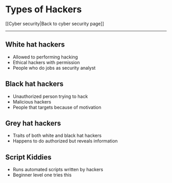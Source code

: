 # Types of Hackers
[[Cyber security|Back to cyber security page]]
 - --
 ## White hat hackers
 - Allowed to performing hacking
 - Ethical hackers with permission
 - People who do jobs as security analyst

## Black hat hackers
- Unauthorized person trying to hack
- Malicious hackers 
- People that targets because of motivation

## Grey hat hackers
- Traits of both white and black hat hackers
- Happens to do authorized but reveals information 

## Script Kiddies
- Runs automated scripts written by hackers
- Beginner level one tries this